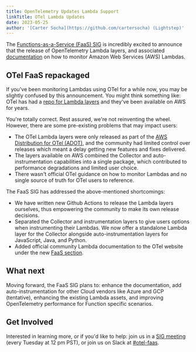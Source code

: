 ```yaml
---
title: OpenTelemetry Updates Lambda Support
linkTitle: OTel Lambda Updates
date: 2023-05-25
author: '[Carter Socha](https://github.com/cartersocha) (Lightstep)'
---
```


The
[Functions-as-a-Service (FaaS) SIG](https://docs.google.com/document/d/187XYoQcXQ9JxS_5v2wvZ0NEysaJ02xoOYNXj08pT0zc)
is incredibly excited to announce that the release of OpenTelemetry Lambda
layers, and associated [documentation](/docs/faas/) on how to monitor Amazon Web
Services (AWS) Lambdas.

## OTel FaaS repackaged

If you've been monitoring Lambdas using OTel for a while now, you may be
slightly confused by this announcement. You might think something like: OTel has
had a
[repo for Lambda layers](https://github.com/open-telemetry/opentelemetry-lambda)
and they've been available on AWS for years.

You're totally correct. Rest assured, we're not reinventing the wheel. However,
there are some pre-existing problems that may impact users:

- The OTel Lambda layers were only released as part of the
  [AWS Distribution for OTel (ADOT)](https://aws-otel.github.io/), and the
  community had limited control over releases which meant a delay getting new
  features and fixes delivered.
- The layers available on AWS combined the Collector and auto-instrumentation
  capabilities into a single package, which contributed to performance
  degradations and limited user choice.
- There wasn't official OTel guidance on how to monitor Lambdas and no single
  source of truth for OTel users to reference.

The FaaS SIG has addressed the above-mentioned shortcomings:

- We have written new Github Actions to release the Lambda layers ourselves,
  thus empowering the community to make its own release decisions.
- Separated the Collector and instrumentation layers to give users options when
  instrumenting their Lambdas. We now offer a standalone Lambda layer for the
  Collector alongside auto-instrumentation layers for JavaScript, Java, and
  Python.
- Added official community Lambda documentation to the OTel website under the
  new [FaaS section](/docs/faas/).

## What next

Moving forward, the FaaS SIG plans to: enhance the documentation, add
auto-instrumentation for other Cloud vendors like Azure and GCP (tentative),
enhancing the existing Lambda assets, and improving OpenTelemetry performance
for Function specific scenarios.

## Get Involved

Interested in learning more, or if you'd like to help: join us in a
[SIG meeting](https://github.com/open-telemetry/community#implementation-sigs)
(every Tuesday at 12 pm PST), or join us on Slack at
[#otel-faas](https://cloud-native.slack.com/archives/C04HVBETC9Z).
